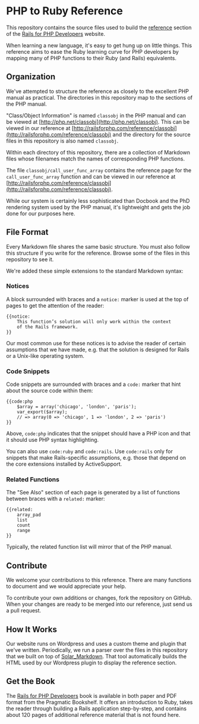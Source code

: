 # PHP to Ruby Reference

This repository contains the source files used to build the 
[reference](http://railsforphp.com/reference) section of the 
[Rails for PHP Developers](http://railsforphp.com) website.  

When learning a new language, it's easy to get hung up on little things.  This
reference aims to ease the Ruby learning curve for PHP developers by mapping 
many of PHP functions to their Ruby (and Rails) equivalents.

## Organization
                      
We've attempted to structure the reference as closely to the excellent PHP
manual as practical. The directories in this repository map to the sections of
the PHP manual.

"Class/Object Information" is named `classobj` in the PHP manual and can be
viewed at [http://php.net/classobj](http://php.net/classobj). This can be
viewed in our reference at
[http://railsforphp.com/reference/classobj](http://railsforphp.com/reference/classobj)
and the directory for the source files in this repository is also named
`classobj`.

Within each directory of this repository, there are a collection of Markdown
files whose filenames match the names of corresponding PHP functions.

The file `classobj/call_user_func_array` contains the reference page for the
`call_user_func_array` function and can be viewed in our reference at
[http://railsforphp.com/reference/classobj](http://railsforphp.com/reference/classobj).

While our system is certainly less sophisticated than Docbook and the
PhD rendering system used by the PHP manual, it's lightweight and gets 
the job done for our purposes here.

## File Format

Every Markdown file shares the same basic structure.  You must also
follow this structure if you write for the reference.  Browse some of the 
files in this repository to see it.

We're added these simple extensions to the standard Markdown syntax:

### Notices

A block surrounded with braces and a `notice:` marker is used at the top 
of pages to get the attention of the reader:

    {{notice:
        This function’s solution will only work within the context 
        of the Rails framework.     
    }}

Our most common use for these notices is to advise the reader of certain
assumptions that we have made, e.g. that the solution is designed for Rails 
or a Unix-like operating system.

### Code Snippets

Code snippets are surrounded with braces and a `code:` marker that hint 
about the source code within them:

    {{code:php
        $array = array('chicago', 'london', 'paris');
        var_export($array);
        // => array(0 => 'chicago', 1 => 'london', 2 => 'paris')
    }} 

Above, `code:php` indicates that the snippet should have a PHP icon and that
it should use PHP syntax highlighting.

You can also use `code:ruby` and `code:rails`.  Use `code:rails` only for
snippets that make Rails-specific assumptions, e.g. those that depend on 
the core extensions installed by ActiveSupport.

### Related Functions

The "See Also" section of each page is generated by a list of functions between
braces with a `related:` marker:

    {{related:
        array_pad
        list
        count
        range
    }}

Typically, the related function list will mirror that of the PHP manual.

## Contribute

We welcome your contributions to this reference.  There are many functions to
document and we would appreciate your help.

To contribute your own additions or changes, fork the repository on GitHub.
When your changes are ready to be merged into our reference, just send us a
pull request.

## How It Works

Our website runs on Wordpress and uses a custom theme and plugin that we've
written. Periodically, we run a parser over the files in this repository that
we built on top of
[Solar_Markdown](http://solarphp.com/package/Solar_Markdown). That tool
automatically builds the HTML used by our Wordpress plugin to display the 
reference section.

## Get the Book

The [Rails for PHP Developers](http://pragprog.com/titles/ndphpr/rails-for-php-developers)
book is available in both paper and PDF format from the Pragmatic Bookshelf.  It offers
an introduction to Ruby, takes the reader through building a Rails application 
step-by-step, and contains about 120 pages of additional reference material 
that is not found here.  
